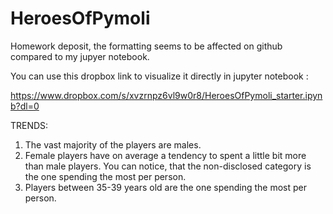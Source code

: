 # HeroesOfPymoli

Homework deposit, the formatting seems to be affected on github compared to my jupyer notebook. 

You can use this dropbox link to visualize it directly in jupyter notebook :

https://www.dropbox.com/s/xvzrnpz6vl9w0r8/HeroesOfPymoli_starter.ipynb?dl=0

TRENDS:

1.	The vast majority of the players are males.
2.	Female players have on average a tendency to spent a little bit more than male players. You can notice, that the non-disclosed category is the one spending the most per person. 
3.	Players between 35-39 years old are the one spending the most per person. 

